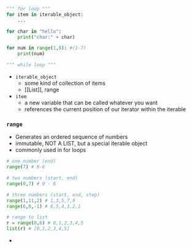 ```python
""" for loop """
for item in iterable_object:
	...

for char in "hello":
	print("char:" + char)

for num in range(1,8): #(1-7)
	print(num)

""" while loop """
```

- `iterable_object`
	- some kind of collection of items
	- [[List]], range
- `item`
	- a new variable that can be called whatever you want
	- references the current position of our iterator within the iterable
### `range`
- Generates an ordered sequence of numbers 
- immutable, NOT A LIST, but a special iterable object
- commonly used in for loops
```python
# one number (end)
range(7) # 0-6

# two numbers (start, end)
range(0,7) # 0 - 6

# three numbers (start, end, step)
range(1,11,2) # 1,3,5,7,9
range(6,0,-1) # 6,5,4,3,2,1

# range to list
r = range(0,6) # 0,1,2,3,4,5
list(r) # [0,1,2,3,4,5]
```
- 